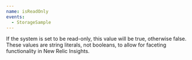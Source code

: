 ```yaml
---
name: isReadOnly
events:
  - StorageSample
---
```


If the system is set to be read-only, this value will be true, otherwise false. These values are string literals, not booleans, to allow for faceting functionality in New Relic Insights.